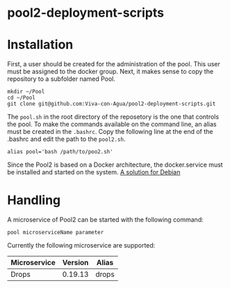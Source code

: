 # pool2-deployment-scripts

Installation
============

First, a user should be created for the administration of the pool. This user must be assigned to the docker group.
Next, it makes sense to copy the repository to a subfolder named Pool.

```
mkdir ~/Pool
cd ~/Pool
git clone git@github.com:Viva-con-Agua/pool2-deployment-scripts.git
```
The `pool.sh` in the root directory of the reposetory is the one that controls the pool.
To make the commands available on the command line, an alias must be created in the `.bashrc`.
Copy the following line at the end of the .bashrc and edit the path to the `pool2.sh`.

```
alias pool='bash /path/to/poo2.sh'
```

Since the Pool2 is based on a Docker architecture, the docker.service must be installed and started on the system. [A solution for Debian](https://docs.docker.com/engine/installation/linux/docker-ce/debian/)

Handling
========

A microservice of Pool2 can be started with the following command:
```
pool microserviceName parameter
```

Currently the following microservice are supported:

Microservice | Version | Alias
--- | --- | ---
Drops | 0.19.13 | drops  
